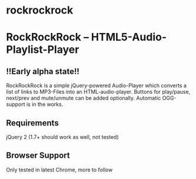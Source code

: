 rockrockrock
============

# RockRockRock – HTML5-Audio-Playlist-Player

## !!Early alpha state!!

RockRockRock is a simple jQuery-powered Audio-Player which converts a list of links to MP3-Files into an HTML-audio-player. Buttons for play/pause, next/prev and mute/unmute can be added optionally. Automatic OGG-support is in the works.

## Requirements

jQuery 2 (1.7+  should work as well, not tested)

## Browser Support

Only tested in latest Chrome, more to follow
